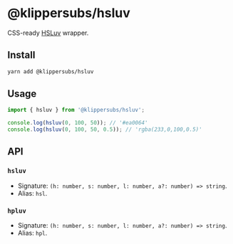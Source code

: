 # @klippersubs/hsluv

CSS-ready [HSLuv](http://hsluv.org) wrapper.

## Install

````bash
yarn add @klippersubs/hsluv
````

## Usage

````javascript
import { hsluv } from '@klippersubs/hsluv';

console.log(hsluv(0, 100, 50)); // '#ea0064'
console.log(hsluv(0, 100, 50, 0.5)); // 'rgba(233,0,100,0.5)'
````

## API

### `hsluv`

 *  Signature: `(h: number, s: number, l: number, a?: number) => string`.
 *  Alias: `hsl`.

### `hpluv`

 *  Signature: `(h: number, s: number, l: number, a?: number) => string`.
 *  Alias: `hpl`.
